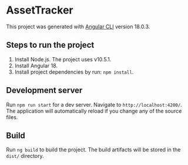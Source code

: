 # AssetTracker

This project was generated with [Angular CLI](https://github.com/angular/angular-cli) version 18.0.3.

## Steps to run the project

1. Install Node.js. The project uses v10.5.1.
2. Install Angular 18.
3. Install project dependencies by run: `npm install`.

## Development server

Run `npm run start` for a dev server. Navigate to `http://localhost:4200/`. The application will automatically reload if you change any of the source files.

## Build

Run `ng build` to build the project. The build artifacts will be stored in the `dist/` directory.
